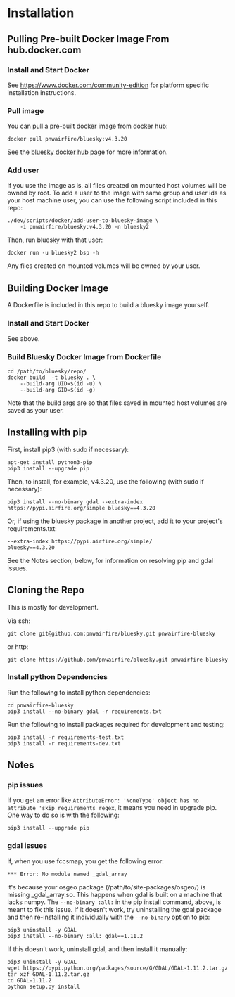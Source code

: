 # Installation


## Pulling Pre-built Docker Image From hub.docker.com

### Install and Start Docker

See https://www.docker.com/community-edition for platform specific
installation instructions.

### Pull image

You can pull a pre-built docker image from docker hub:

    docker pull pnwairfire/bluesky:v4.3.20

See the
[bluesky docker hub page](https://hub.docker.com/r/pnwairfire/bluesky/)
for more information.

### Add user

If you use the image as is, all files created on mounted host volumes
will be owned by root.  To add a user to the image with same group
and user ids as your host machine user, you can use the following
script included in this repo:

    ./dev/scripts/docker/add-user-to-bluesky-image \
        -i pnwairfire/bluesky:v4.3.20 -n bluesky2

Then, run bluesky with that user:

    docker run -u bluesky2 bsp -h

Any files created on mounted volumes will be owned by your user.





## Building Docker Image

A Dockerfile is included in this repo to build a bluesky image yourself.

### Install and Start Docker

See above.

### Build Bluesky Docker Image from Dockerfile

    cd /path/to/bluesky/repo/
    docker build  -t bluesky . \
        --build-arg UID=$(id -u) \
        --build-arg GID=$(id -g)

Note that the build args are so that files saved in mounted host volumes
are saved as your user.





## Installing with pip

First, install pip3 (with sudo if necessary):

    apt-get install python3-pip
    pip3 install --upgrade pip

Then, to install, for example, v4.3.20, use the following (with sudo if necessary):

    pip3 install --no-binary gdal --extra-index https://pypi.airfire.org/simple bluesky==4.3.20

Or, if using the bluesky package in another project, add it to your project's
requirements.txt:

    --extra-index https://pypi.airfire.org/simple/
    bluesky==4.3.20

See the Notes section, below, for information on resolving pip and
gdal issues.




## Cloning the Repo

This is mostly for development.

Via ssh:

    git clone git@github.com:pnwairfire/bluesky.git pnwairfire-bluesky

or http:

    git clone https://github.com/pnwairfire/bluesky.git pnwairfire-bluesky

### Install python Dependencies


Run the following to install python dependencies:

    cd pnwairfire-bluesky
    pip3 install --no-binary gdal -r requirements.txt

Run the following to install packages required for development and testing:

    pip3 install -r requirements-test.txt
    pip3 install -r requirements-dev.txt





## Notes

### pip issues

If you get an error like    ```AttributeError: 'NoneType' object has no
attribute 'skip_requirements_regex```, it means you need in upgrade
pip. One way to do so is with the following:

    pip3 install --upgrade pip

### gdal issues

If, when you use fccsmap, you get the following error:

    *** Error: No module named _gdal_array

it's because your osgeo package (/path/to/site-packages/osgeo/) is
missing _gdal_array.so.  This happens when gdal is built on a
machine that lacks numpy.  The ```--no-binary :all:``` in the pip
install command, above, is meant to fix this issue.  If it doesn't work,
try uninstalling the gdal package and then re-installing it individually
with the ```--no-binary``` option to pip:

    pip3 uninstall -y GDAL
    pip3 install --no-binary :all: gdal==1.11.2

If this doesn't work, uninstall gdal, and then install it manually:

    pip3 uninstall -y GDAL
    wget https://pypi.python.org/packages/source/G/GDAL/GDAL-1.11.2.tar.gz
    tar xzf GDAL-1.11.2.tar.gz
    cd GDAL-1.11.2
    python setup.py install

